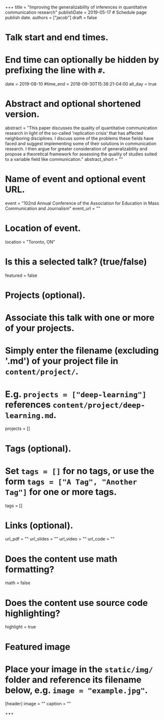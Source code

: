 +++
title = "Improving the generalizability of inferences in quantitative communication research"
publishDate = 2019-05-17 # Schedule page publish date.
authors = ["jacob"]
draft = false

# Talk start and end times.
#   End time can optionally be hidden by prefixing the line with `#`.
date = 2019-08-10
#time_end = 2018-09-30T15:38:21-04:00
all_day = true

# Abstract and optional shortened version.
abstract = "This paper discusses the quality of quantitative communication research in light of the so-called 'replication crisis' that has affected neighboring disciplines. I discuss some of the problems these fields have faced and suggest implementing some of their solutions in communication research. I then argue for greater consideration of generalizability and propose a theoretical framework for assessing the quality of studies suited to a variable field like communication."
abstract_short = ""

# Name of event and optional event URL.
event = "102nd Annual Conference of the Association for Education in Mass Communication and Journalism"
event_url = ""

# Location of event.
location = "Toronto, ON"

# Is this a selected talk? (true/false)
featured = false

# Projects (optional).
#   Associate this talk with one or more of your projects.
#   Simply enter the filename (excluding '.md') of your project file in `content/project/`.
#   E.g. `projects = ["deep-learning"]` references `content/project/deep-learning.md`.
projects = []

# Tags (optional).
#   Set `tags = []` for no tags, or use the form `tags = ["A Tag", "Another Tag"]` for one or more tags.
tags = []

# Links (optional).
url_pdf = ""
url_slides = ""
url_video = ""
url_code = ""

# Does the content use math formatting?
math = false

# Does the content use source code highlighting?
highlight = true

# Featured image
# Place your image in the `static/img/` folder and reference its filename below, e.g. `image = "example.jpg"`.
[header]
image = ""
caption = ""

+++
